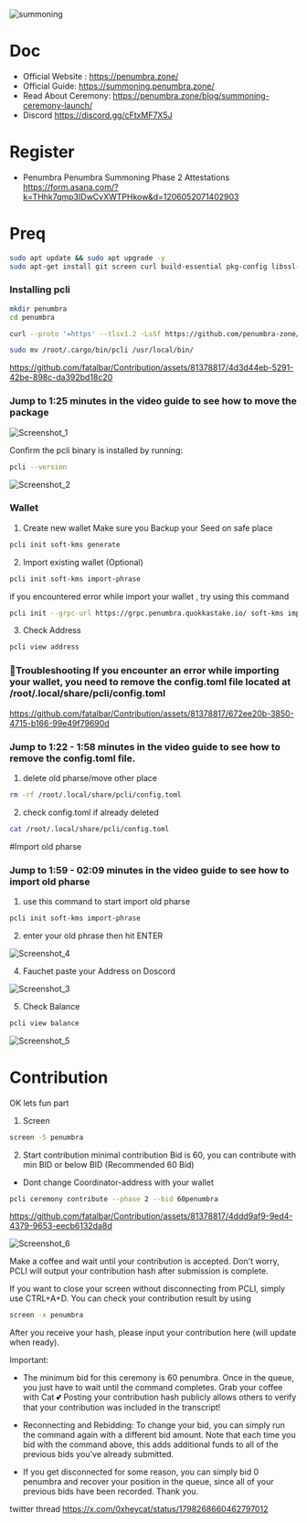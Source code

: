 ![summoning](https://github.com/fatalbar/Contribution/assets/81378817/100a1242-efbc-47e0-8e75-76b38e47564e)


# Doc
* Official Website : https://penumbra.zone/
* Official Guide: https://summoning.penumbra.zone/
* Read About Ceremony: https://penumbra.zone/blog/summoning-ceremony-launch/
* Discord https://discord.gg/cFtxMF7X5J
  
# Register
* Penumbra Penumbra Summoning Phase 2 Attestations https://form.asana.com/?k=THhk7qmp3IDwCvXWTPHkow&d=1206052071402903
# Preq

```bash
sudo apt update && sudo apt upgrade -y
sudo apt-get install git screen curl build-essential pkg-config libssl-dev clang git-lfs -y
```

### Installing pcli

```bash
mkdir penumbra
cd penumbra
```

```bash
curl --proto '=https' --tlsv1.2 -LsSf https://github.com/penumbra-zone/penumbra/releases/download/v0.79.3/pcli-installer.sh | sh
```
```bash
sudo mv /root/.cargo/bin/pcli /usr/local/bin/
```


https://github.com/fatalbar/Contribution/assets/81378817/4d3d44eb-5291-42be-898c-da392bd18c20

### Jump to 1:25 minutes in the video guide to see how to move the package

![Screenshot_1](https://github.com/fatalbar/Contribution/assets/81378817/f69b249c-3aa3-41b2-9982-698d06a24551)

 Confirm the pcli binary is installed by running:
```bash
pcli --version
```

![Screenshot_2](https://github.com/fatalbar/Contribution/assets/81378817/f370362a-a430-4764-a942-87fa5ae677d5)

### Wallet
1. Create new wallet
Make sure you Backup your Seed on safe place
 ```bash
pcli init soft-kms generate
```
2. Import existing wallet (Optional)
 ```bash
pcli init soft-kms import-phrase
```
if you encountered error while import your wallet , try using this command
```bash
pcli init --grpc-url https://grpc.penumbra.quokkastake.io/ soft-kms import-phrase
 ```
3. Check Address
```bash
pcli view address
```

### 🚨Troubleshooting  If you encounter an error while importing your wallet, you need to remove the config.toml file located at /root/.local/share/pcli/config.toml

https://github.com/fatalbar/Contribution/assets/81378817/672ee20b-3850-4715-b166-99e49f79690d


### Jump to 1:22 - 1:58 minutes in the video guide to see how to remove the config.toml file.

1. delete old pharse/move other place
```bash
rm -rf /root/.local/share/pcli/config.toml
```
2. check config.toml if already deleted
```bash
cat /root/.local/share/pcli/config.toml
```

#Import old pharse 

### Jump to 1:59 - 02:09 minutes in the video guide to see how to import old pharse


1. use this command to start import old pharse

```bash
pcli init soft-kms import-phrase
```

2. enter your old phrase then hit ENTER



![Screenshot_4](https://github.com/fatalbar/Contribution/assets/81378817/2ec4407f-8195-4f83-aa65-ca2e5abf7d9d)


4. Fauchet 
paste your Address on Doscord

![Screenshot_3](https://github.com/fatalbar/Contribution/assets/81378817/5b6e3abe-bd64-4edc-9c0a-d2dbb7822acc)

5. Check Balance
```bash
pcli view balance
```
![Screenshot_5](https://github.com/fatalbar/Contribution/assets/81378817/b4912e1e-85a5-4b4b-a353-c9a0411aee05)


# Contribution 
OK lets fun part 
1. Screen  
```bash
screen -S penumbra
```
2. Start contribution minimal contribution Bid is 60, you can contribute with min BID or below BID (Recommended 60 Bid)
* Dont change Coordinator-address with your wallet
```bash
pcli ceremony contribute --phase 2 --bid 60penumbra

```


https://github.com/fatalbar/Contribution/assets/81378817/4ddd9af9-9ed4-4379-9653-eecb6132da8d


![Screenshot_6](https://github.com/fatalbar/Contribution/assets/81378817/16d1018d-2d12-40cc-8b3d-22b2229a7eba)

Make a coffee and wait until your contribution is accepted. Don't worry, PCLI will output your contribution hash after submission is complete.

If you want to close your screen without disconnecting from PCLI, simply use CTRL+A+D. You can check your contribution result by using

```bash
screen -x penumbra
```

After you receive your hash, please input your contribution here (will update when ready).

Important:
- The minimum bid for this ceremony is 60 penumbra. Once in the queue, you just have to wait until the command completes. Grab your coffee with Cat 💕
Posting your contribution hash publicly allows others to verify that your contribution was included in the transcript!

- Reconnecting and Rebidding:
To change your bid, you can simply run the command again with a different bid amount. Note that each time you bid with the command above, this adds additional funds to all of the previous bids you've already submitted.
- If you get disconnected for some reason, you can simply bid 0 penumbra and recover your position in the queue, since all of your previous bids have been recorded.
Thank you.


twitter thread 
https://x.com/0xheycat/status/1798268660462797012




